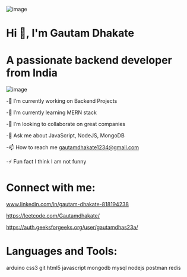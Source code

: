 ![image](https://user-images.githubusercontent.com/106535248/209624820-9af47870-0bd8-4bbc-9073-6285d6bd3a7f.png)


   Hi 👋, I'm Gautam Dhakate
=
   A passionate backend developer from India
=

![image](https://user-images.githubusercontent.com/106535248/209625303-e41cde22-d9be-4872-9fcb-2cd70ed070be.png)

-🔭 I’m currently working on Backend Projects

-🌱 I’m currently learning MERN stack

-👯 I’m looking to collaborate on great companies

-💬 Ask me about JavaScript, NodeJS, MongoDB

-📫 How to reach me gautamdhakate1234@gmail.com

-⚡ Fun fact I think I am not funny

Connect with me:
=

www.linkedin.com/in/gautam-dhakate-818194238

https://leetcode.com/Gautamdhakate/

https://auth.geeksforgeeks.org/user/gautamdhas23a/

Languages and Tools:
=
arduino css3 git html5 javascript mongodb mysql nodejs postman redis
